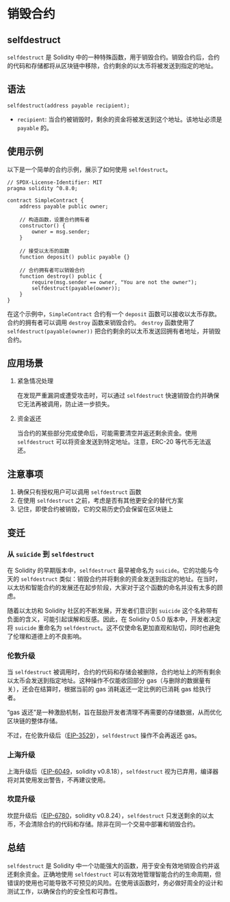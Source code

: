 # 销毁合约

## selfdestruct

`selfdestruct` 是 Solidity 中的一种特殊函数，用于销毁合约。销毁合约后，合约的代码和存储都将从区块链中移除，合约剩余的以太币将被发送到指定的地址。

## 语法

`selfdestruct(address payable recipient);`
- `recipient`: 当合约被销毁时，剩余的资金将被发送到这个地址。该地址必须是 `payable` 的。

## 使用示例

以下是一个简单的合约示例，展示了如何使用 `selfdestruct`。

```solidity
// SPDX-License-Identifier: MIT
pragma solidity ^0.8.0;

contract SimpleContract {
    address payable public owner;

    // 构造函数，设置合约拥有者
    constructor() {
        owner = msg.sender;
    }

    // 接受以太币的函数
    function deposit() public payable {}

    // 合约拥有者可以销毁合约
    function destroy() public {
        require(msg.sender == owner, "You are not the owner");
        selfdestruct(payable(owner));
    }
}
```

在这个示例中，`SimpleContract` 合约有一个 `deposit` 函数可以接收以太币存款。合约的拥有者可以调用 `destroy` 函数来销毁合约。
`destroy` 函数使用了 `selfdestruct(payable(owner))` 把合约剩余的以太币发送回拥有者地址，并销毁合约。

## 应用场景

1. 紧急情况处理

    在发现严重漏洞或遭受攻击时，可以通过 `selfdestruct` 快速销毁合约并确保它无法再被调用，防止进一步损失。

2. 资金返还

    当合约的某些部分完成使命后，可能需要清空并返还剩余资金。使用 `selfdestruct` 可以将资金发送到特定地址。注意，ERC-20 等代币无法返还。

## 注意事项

1. 确保只有授权用户可以调用 `selfdestruct` 函数
2. 在使用 `selfdestruct` 之前，考虑是否有其他更安全的替代方案
3. 记住，即使合约被销毁，它的交易历史仍会保留在区块链上

## 变迁

### 从 `suicide` 到 `selfdestruct`

在 Solidity 的早期版本中，`selfdestruct` 最早被命名为 `suicide`。它的功能与今天的 `selfdestruct` 类似：销毁合约并将剩余的资金发送到指定的地址。在当时，以太坊和智能合约的发展还在起步阶段，大家对于这个函数的命名并没有太多的顾虑。

随着以太坊和 Solidity 社区的不断发展，开发者们意识到 `suicide` 这个名称带有负面的含义，可能引起误解和反感。因此，在 Solidity 0.5.0 版本中，开发者决定将 `suicide` 重命名为 `selfdestruct`。这不仅使命名更加直观和贴切，同时也避免了伦理和道德上的不良影响。

### 伦敦升级

当 `selfdestruct` 被调用时，合约的代码和存储会被删除，合约地址上的所有剩余以太币会发送到指定地址。这种操作不仅能收回部分 gas（与删除的数据量有关），还会在结算时，根据当前的 gas 消耗返还一定比例的已消耗 gas 给执行者。

“gas 返还”是一种激励机制，旨在鼓励开发者清理不再需要的存储数据，从而优化区块链的整体存储。

不过，在伦敦升级后（[EIP-3529](https://eips.ethereum.org/EIPS/eip-3529)），`selfdestruct` 操作不会再返还 gas。

### 上海升级

上海升级后（[EIP-6049](https://eips.ethereum.org/EIPS/eip-6049)，solidity v0.8.18），`selfdestruct` 视为已弃用，编译器将对其使用发出警告，不再建议使用。

### 坎昆升级

坎昆升级后（[EIP-6780](https://eips.ethereum.org/EIPS/eip-6780)，solidity v0.8.24），`selfdestruct` 只发送剩余的以太币，不会清除合约的代码和存储。除非在同一个交易中部署和销毁合约。

## 总结

`selfdestruct` 是 Solidity 中一个功能强大的函数，用于安全有效地销毁合约并返还剩余资金。正确地使用 `selfdestruct` 可以有效地管理智能合约的生命周期，但错误的使用也可能导致不可预见的风险。在使用该函数时，务必做好周全的设计和测试工作，以确保合约的安全性和可靠性。